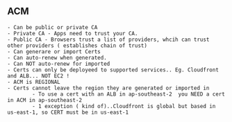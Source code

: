 
## ACM
    - Can be public or private CA
    - Private CA - Apps need to trust your CA.
    - Public CA - Browsers trust a list of providers, whcih can trust other providers ( establishes chain of trust)
    - Can generare or import Certs
    - Can auto-renew when generated.
    - Can NOT auto-renew for imported
    - Certs can only be deployeed to supported services.. Eg. Cloudfront and ALB... NOT EC2 !
    - ACM is REGIONAL
    - Certs cannot leave the region they are generated or imported in
            - To use a cert with an ALB in ap-southeast-2  you NEED a cert in ACM in ap-southeast-2
            - 1 exception ( kind of)..Cloudfront is global but based in us-east-1, so CERT must be in us-east-1